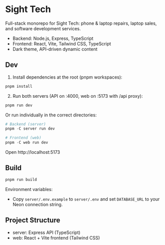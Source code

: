 # Sight Tech

Full-stack monorepo for Sight Tech: phone & laptop repairs, laptop sales, and software development services.

- Backend: Node.js, Express, TypeScript
- Frontend: React, Vite, Tailwind CSS, TypeScript
- Dark theme, API-driven dynamic content

## Dev

1. Install dependencies at the root (pnpm workspaces):

```powershell
pnpm install
```

2. Run both servers (API on :4000, web on :5173 with /api proxy):

```powershell
pnpm run dev
```

Or run individually in the correct directories:

```powershell
# Backend (server)
pnpm -C server run dev

# Frontend (web)
pnpm -C web run dev
```

Open http://localhost:5173

## Build

```powershell
pnpm run build
```

Environment variables:

- Copy `server/.env.example` to `server/.env` and set `DATABASE_URL` to your Neon connection string.

## Project Structure

- server: Express API (TypeScript)
- web: React + Vite frontend (Tailwind CSS)
